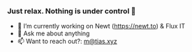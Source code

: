 ### Just relax. Nothing is under control 👋

- 🔭 I’m currently working on Newt (https://newt.to) & Flux IT
- 💬 Ask me about anything
- 📫 Want to reach out?: m@tias.xyz
<!--
**mqtik/mqtik** is a ✨ _special_ ✨ repository because its `README.md` (this file) appears on your GitHub profile.

Here are some ideas to get you started:

- 🔭 I’m currently working on ...
- 🌱 I’m currently learning ...
- 👯 I’m looking to collaborate on ...
- 🤔 I’m looking for help with ...
- 💬 Ask me about ...
- 📫 How to reach me: ...
- 😄 Pronouns: ...
- ⚡ Fun fact: ...
-->
